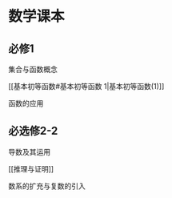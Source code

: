 # 数学课本



## 必修1

集合与函数概念

[[基本初等函数#基本初等函数 1|基本初等函数(1)]]

函数的应用

## 必选修2-2

导数及其运用

[[推理与证明]]

数系的扩充与复数的引入

